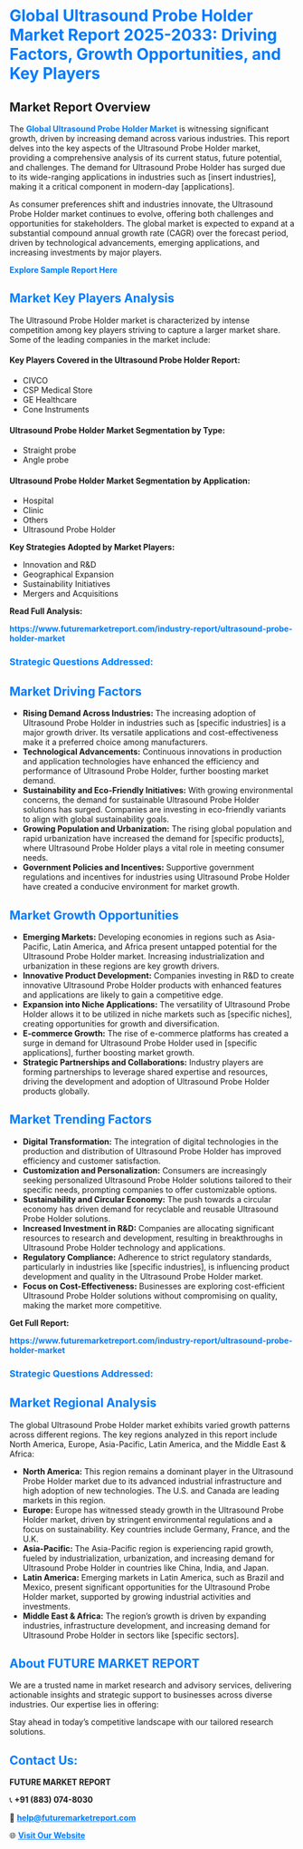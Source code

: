 <h1 style="color: #007BFF;">Global Ultrasound Probe Holder Market Report 2025-2033: Driving Factors, Growth Opportunities, and Key Players</h1>

<section id="overview">
<h2>Market Report Overview</h2>
<p>The <a href="https://www.futuremarketreport.com/industry-report/ultrasound-probe-holder-market" style="color: #007BFF; text-decoration: none;"><strong>Global Ultrasound Probe Holder Market</strong></a> is witnessing significant growth, driven by increasing demand across various industries. This report delves into the key aspects of the Ultrasound Probe Holder market, providing a comprehensive analysis of its current status, future potential, and challenges. The demand for Ultrasound Probe Holder has surged due to its wide-ranging applications in industries such as [insert industries], making it a critical component in modern-day [applications].</p>
<p>As consumer preferences shift and industries innovate, the Ultrasound Probe Holder market continues to evolve, offering both challenges and opportunities for stakeholders. The global market is expected to expand at a substantial compound annual growth rate (CAGR) over the forecast period, driven by technological advancements, emerging applications, and increasing investments by major players.</p>
</section>

<section id="overview">
<p><a href="https://www.futuremarketreport.com/request-sample/reportId=124954" style="color: #007BFF; text-decoration: none;"><strong>Explore Sample Report Here</strong></a></p>
</section>

<section id="key-players">
<h2 style="color: #007BFF;">Market Key Players Analysis</h2>
<p>The Ultrasound Probe Holder market is characterized by intense competition among key players striving to capture a larger market share. Some of the leading companies in the market include:</p>
<h4>Key Players Covered in the Ultrasound Probe Holder Report:</h4>
<ul><li>CIVCO</li><li>CSP Medical Store</li><li>GE Healthcare</li><li>Cone Instruments</li></ul>
<h4>Ultrasound Probe Holder Market Segmentation by Type:</h4>
<ul><li>Straight probe</li><li>Angle probe</li></ul>

<h4>Ultrasound Probe Holder Market Segmentation by Application:</h4>
<ul><li>Hospital</li><li>Clinic</li><li>Others</li><li>Ultrasound Probe Holder</li></ul>
<p><strong>Key Strategies Adopted by Market Players:</strong></p>
<ul>
<li>Innovation and R&D</li>
<li>Geographical Expansion</li>
<li>Sustainability Initiatives</li>
<li>Mergers and Acquisitions</li>
</ul>
</section>

<section>
<p><strong>Read Full Analysis: </strong></p><a href="https://www.futuremarketreport.com/industry-report/ultrasound-probe-holder-market" style="color: #007BFF; text-decoration: none;"><strong>https://www.futuremarketreport.com/industry-report/ultrasound-probe-holder-market</strong></a>
<h3 style="color: #007BFF;">Strategic Questions Addressed:</h3>
</section>

<section id="driving-factors">
<h2 style="color: #007BFF;">Market Driving Factors</h2>
<ul>
<li><strong>Rising Demand Across Industries:</strong> The increasing adoption of Ultrasound Probe Holder in industries such as [specific industries] is a major growth driver. Its versatile applications and cost-effectiveness make it a preferred choice among manufacturers.</li>
<li><strong>Technological Advancements:</strong> Continuous innovations in production and application technologies have enhanced the efficiency and performance of Ultrasound Probe Holder, further boosting market demand.</li>
<li><strong>Sustainability and Eco-Friendly Initiatives:</strong> With growing environmental concerns, the demand for sustainable Ultrasound Probe Holder solutions has surged. Companies are investing in eco-friendly variants to align with global sustainability goals.</li>
<li><strong>Growing Population and Urbanization:</strong> The rising global population and rapid urbanization have increased the demand for [specific products], where Ultrasound Probe Holder plays a vital role in meeting consumer needs.</li>
<li><strong>Government Policies and Incentives:</strong> Supportive government regulations and incentives for industries using Ultrasound Probe Holder have created a conducive environment for market growth.</li>
</ul>
</section>

<section id="growth-opportunities">
<h2 style="color: #007BFF;">Market Growth Opportunities</h2>
<ul>
<li><strong>Emerging Markets:</strong> Developing economies in regions such as Asia-Pacific, Latin America, and Africa present untapped potential for the Ultrasound Probe Holder market. Increasing industrialization and urbanization in these regions are key growth drivers.</li>
<li><strong>Innovative Product Development:</strong> Companies investing in R&D to create innovative Ultrasound Probe Holder products with enhanced features and applications are likely to gain a competitive edge.</li>
<li><strong>Expansion into Niche Applications:</strong> The versatility of Ultrasound Probe Holder allows it to be utilized in niche markets such as [specific niches], creating opportunities for growth and diversification.</li>
<li><strong>E-commerce Growth:</strong> The rise of e-commerce platforms has created a surge in demand for Ultrasound Probe Holder used in [specific applications], further boosting market growth.</li>
<li><strong>Strategic Partnerships and Collaborations:</strong> Industry players are forming partnerships to leverage shared expertise and resources, driving the development and adoption of Ultrasound Probe Holder products globally.</li>
</ul>
</section>

<section id="trending-factors">
<h2 style="color: #007BFF;">Market Trending Factors</h2>
<ul>
<li><strong>Digital Transformation:</strong> The integration of digital technologies in the production and distribution of Ultrasound Probe Holder has improved efficiency and customer satisfaction.</li>
<li><strong>Customization and Personalization:</strong> Consumers are increasingly seeking personalized Ultrasound Probe Holder solutions tailored to their specific needs, prompting companies to offer customizable options.</li>
<li><strong>Sustainability and Circular Economy:</strong> The push towards a circular economy has driven demand for recyclable and reusable Ultrasound Probe Holder solutions.</li>
<li><strong>Increased Investment in R&D:</strong> Companies are allocating significant resources to research and development, resulting in breakthroughs in Ultrasound Probe Holder technology and applications.</li>
<li><strong>Regulatory Compliance:</strong> Adherence to strict regulatory standards, particularly in industries like [specific industries], is influencing product development and quality in the Ultrasound Probe Holder market.</li>
<li><strong>Focus on Cost-Effectiveness:</strong> Businesses are exploring cost-efficient Ultrasound Probe Holder solutions without compromising on quality, making the market more competitive.</li>
</ul>
</section>

<section>
<p><strong>Get Full Report: </strong></p><a href="https://www.futuremarketreport.com/industry-report/ultrasound-probe-holder-market" style="color: #007BFF; text-decoration: none;"><strong>https://www.futuremarketreport.com/industry-report/ultrasound-probe-holder-market</strong></a>
<h3 style="color: #007BFF;">Strategic Questions Addressed:</h3>
</section>


<section id="regional-analysis">
<h2 style="color: #007BFF;">Market Regional Analysis</h2>
<p>The global Ultrasound Probe Holder market exhibits varied growth patterns across different regions. The key regions analyzed in this report include North America, Europe, Asia-Pacific, Latin America, and the Middle East & Africa:</p>
<ul>
<li><strong>North America:</strong> This region remains a dominant player in the Ultrasound Probe Holder market due to its advanced industrial infrastructure and high adoption of new technologies. The U.S. and Canada are leading markets in this region.</li>
<li><strong>Europe:</strong> Europe has witnessed steady growth in the Ultrasound Probe Holder market, driven by stringent environmental regulations and a focus on sustainability. Key countries include Germany, France, and the U.K.</li>
<li><strong>Asia-Pacific:</strong> The Asia-Pacific region is experiencing rapid growth, fueled by industrialization, urbanization, and increasing demand for Ultrasound Probe Holder in countries like China, India, and Japan.</li>
<li><strong>Latin America:</strong> Emerging markets in Latin America, such as Brazil and Mexico, present significant opportunities for the Ultrasound Probe Holder market, supported by growing industrial activities and investments.</li>
<li><strong>Middle East & Africa:</strong> The region’s growth is driven by expanding industries, infrastructure development, and increasing demand for Ultrasound Probe Holder in sectors like [specific sectors].</li>
</ul>
</section>

<footer>
<h2 style="color: #007BFF;">About FUTURE MARKET REPORT</h2>
<p>We are a trusted name in market research and advisory services, delivering actionable insights and strategic support to businesses across diverse industries. Our expertise lies in offering:</p>

<p>Stay ahead in today’s competitive landscape with our tailored research solutions.</p>

<h2 style="color: #007BFF;">Contact Us:</h2>
<p><strong>FUTURE MARKET REPORT</strong></p>
<p>📞 <strong>+91 (883) 074-8030</strong></p>
<p>📧 <strong><a href="mailto:help@futuremarketreport.com" style="color: #007BFF;">help@futuremarketreport.com</a></strong></p>
<p>🌐 <strong><a href="https://www.futuremarketreport.com/" style="color: #007BFF;">Visit Our Website</a></strong></p>
</footer>